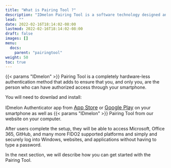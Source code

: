 ```yaml
---
title: "What is Pairing Tool ?"
description: "IDmelon Pairing Tool is a software technology designed and developed by IDmelon Inc. to let users pair their smartphones with their PCs and use their smartphones as a security key. It is really best suited for environments with single-user PCs so that users can enjoy the passwordless login experiance with a single touch on a push notification on their smartphones."
lead: ""
date: 2022-02-16T18:14:02-08:00
lastmod: 2022-02-16T18:14:02-08:00
draft: false
images: []
menu:
  docs:
    parent: "pairingtool"
weight: 50
toc: true
---
```


{{< params "IDmelon" >}} Pairing Tool is a completely hardware-less authentication method that adds to ensure  that you, and only you, are the person who can have authorized access through your smartphone.

You will need to downlad and install:

<div class="step-row-container">
  <div class="step-column bullet-container">
    <div class="bullet"></div>
  </div>
  <div class="card-column">
    <div class="step-text" >
      <div class="card-body">
        <p>IDmelon Authenticator app from <a href="https://apps.apple.com/ca/app/idmelon/id1511376376" style="font-size:16px;">App Store</a> or <a href="https://play.google.com/store/apps/details?id=com.vancosys.authenticator.business&pli=1" style="font-size:16px;">Google Play</a> on your smartphone as well as {{< params "IDmelon" >}} Pairing Tool from our website on your computer.</p>
      </div>
    </div>
  </div>
</div>

After users complete the setup, they will be able to access Microsoft, Office 365, GitHub, and many more FIDO2 supported platforms and simply and securely log into Windows, websites, and applications without having to type a password.

In the next section, we will describe how you can get started with the Pairing Tool.
